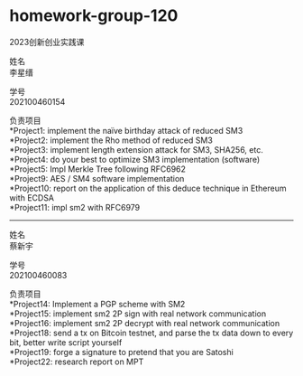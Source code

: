 # homework-group-120

2023创新创业实践课

姓名  
李星缙

学号  
202100460154

负责项目  
*Project1: implement the naïve birthday attack of reduced SM3  
*Project2: implement the Rho method of reduced SM3  
*Project3: implement length extension attack for SM3, SHA256, etc.  
*Project4: do your best to optimize SM3 implementation (software)  
*Project5: Impl Merkle Tree following RFC6962  
*Project9: AES / SM4 software implementation  
*Project10: report on the application of this deduce technique in Ethereum with ECDSA  
*Project11: impl sm2 with RFC6979  
***
姓名  
蔡新宇

学号  
202100460083

负责项目  
*Project14: Implement a PGP scheme with SM2  
*Project15: implement sm2 2P sign with real network communication  
*Project16: implement sm2 2P decrypt with real network communication  
*Project18: send a tx on Bitcoin testnet, and parse the tx data down to every bit, better write script yourself  
*Project19: forge a signature to pretend that you are Satoshi  
*Project22: research report on MPT  
